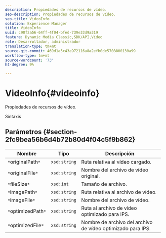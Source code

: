 ```yaml
---
description: Propiedades de recursos de vídeo.
seo-description: Propiedades de recursos de vídeo.
seo-title: VideoInfo
solution: Experience Manager
title: VideoInfo
uuid: c90f2a56-64ff-4f04-bfed-739e33d9a319
feature: Dynamic Media Classic,SDK/API,Vídeo
role: Desarrollador, administrador
translation-type: tm+mt
source-git-commit: 469d1a5c43a972116a8a2efb0de5708800130a99
workflow-type: tm+mt
source-wordcount: '73'
ht-degree: 9%

---
```



# VideoInfo{#videoinfo}

Propiedades de recursos de vídeo.

Sintaxis

## Parámetros {#section-2fc9bea56b6d4b72b80d4f04c5f9b862}

| Nombre | Tipo | Descripción |
|---|---|---|
| `*`originalPath`*` | `xsd:string` | Ruta relativa al vídeo cargado. |
| `*`originalFile`*` | `xsd:string` | Nombre del archivo de vídeo original. |
| `*`fileSize`*` | `xsd:int` | Tamaño de archivo. |
| `*`imagePath`*` | `xsd:string` | Ruta relativa al archivo de vídeo. |
| `*`imageFile`*` | `xsd:string` | Nombre del archivo de vídeo. |
| `*`optimizedPath`*` | `xsd:string` | Ruta al archivo de vídeo optimizado para IPS. |
| `*`optimizedFile`*` | `xsd:string` | Nombre de archivo del archivo de vídeo optimizado para IPS. |

